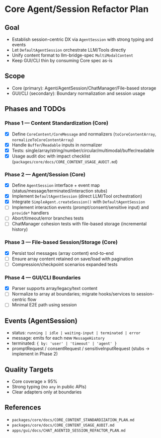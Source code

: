 # Core Agent/Session Refactor Plan

## Goal
- Establish session-centric DX via `AgentSession` with strong typing and events
- Let `DefaultAgentSession` orchestrate LLM/Tools directly
- Unify content format to llm-bridge-spec `MultiModalContent`
- Keep GUI/CLI thin by consuming Core spec as-is

## Scope
- Core (primary): Agent/AgentSession/ChatManager/File-based storage
- GUI/CLI (secondary): Boundary normalization and session usage

## Phases and TODOs

### Phase 1 — Content Standardization (Core)
- [x] Define `CoreContent/CoreMessage` and normalizers (`toCoreContentArray`, `normalizeToCoreContentArray`)
- [x] Handle `Buffer`/`Readable` inputs in normalizer
- [x] Tests: single/array/string/number/circular/multimodal/buffer/readable
- [x] Usage audit doc with impact checklist (`packages/core/docs/CORE_CONTENT_USAGE_AUDIT.md`)

### Phase 2 — Agent/Session (Core)
- [x] Define `AgentSession` interface + event map (status/message/terminated/interaction stubs)
- [x] Implement `DefaultAgentSession` (direct LLM/Tool orchestration)
- [x] Integrate `SimpleAgent.createSession()` with `DefaultAgentSession`
- [ ] Implement interaction events (prompt/consent/sensitive input) and `provide*` handlers
- [ ] Abort/timeout/error branches tests
- [ ] ChatManager cohesion tests with file-based storage (incremental history)

### Phase 3 — File-based Session/Storage (Core)
- [x] Persist tool messages (array content) end-to-end
- [ ] Ensure array content retained on save/load with pagination
- [ ] Compression/checkpoint scenarios expanded tests

### Phase 4 — GUI/CLI Boundaries
- [x] Parser supports array/legacy/text content
- [ ] Normalize to array at boundaries; migrate hooks/services to session-centric flow
- [ ] Minimal E2E path using session

## Events (AgentSession)
- status: `running | idle | waiting-input | terminated | error`
- message: emits for each new `MessageHistory`
- terminated: `{ by: 'user' | 'timeout' | 'agent' }`
- promptRequest / consentRequest / sensitiveInputRequest (stubs → implement in Phase 2)

## Quality Targets
- Core coverage ≥ 95%
- Strong typing (no `any` in public APIs)
- Clear adapters only at boundaries

## References
- `packages/core/docs/CORE_CONTENT_STANDARDIZATION_PLAN.md`
- `packages/core/docs/CORE_CONTENT_USAGE_AUDIT.md`
- `apps/gui/docs/CHAT_AGENTID_SESSION_REFACTOR_PLAN.md`
